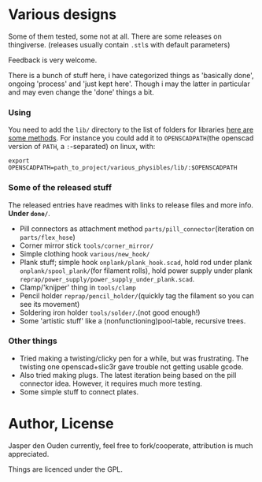 
# Various designs
Some of them tested, some not at all. There are some releases on thingiverse.
(releases usually contain `.stl`s with default parameters)

Feedback is very welcome.

There is a bunch of stuff here, i have categorized things as 'basically done',
ongoing 'process' and 'just kept here'. Though i may the latter in particular
and may even change the 'done' things a bit.

### Using
You need to add the `lib/` directory to the list of folders for libraries 
[here are some methods](https://en.wikibooks.org/wiki/OpenSCAD_User_Manual/Libraries).
For instance you could add it to `OPENSCADPATH`(the openscad version of `PATH`,
a `:`-separated) on linux, with:

    export OPENSCADPATH=path_to_project/various_physibles/lib/:$OPENSCADPATH

### Some of the released stuff
The released entries have readmes with links to release files and more info.
**Under `done/`**.

* Pill connectors as attachment method `parts/pill_connector`(iteration on `parts/flex_hose`)
* Corner mirror stick `tools/corner_mirror/`
* Simple clothing hook `various/new_hook/`
* Plank stuff; simple hook `onplank/plank_hook.scad`, 
  hold rod under plank `onplank/spool_plank/`(for filament rolls),
  hold power supply under plank `reprap/power_supply/power_supply_under_plank.scad`.
* Clamp/'knijper' thing in `tools/clamp`
* Pencil holder `reprap/pencil_holder/`(quickly tag the filament so you can see
  its movement)
* Soldering iron holder `tools/solder/`.(not good enough!)
* Some 'artistic stuff' like a (nonfunctioning)pool-table, recursive trees.

### Other things
* Tried making a twisting/clicky pen for a while, but was frustrating.
  The twisting one openscad+slic3r gave trouble not getting usable gcode.
* Also tried making plugs. The latest iteration being based on the pill
  connector idea. However, it requires much more testing.
* Some simple stuff to connect plates.

# Author, License
Jasper den Ouden currently, feel free to fork/cooperate, attribution is much
appreciated.

Things are licenced under the GPL.

